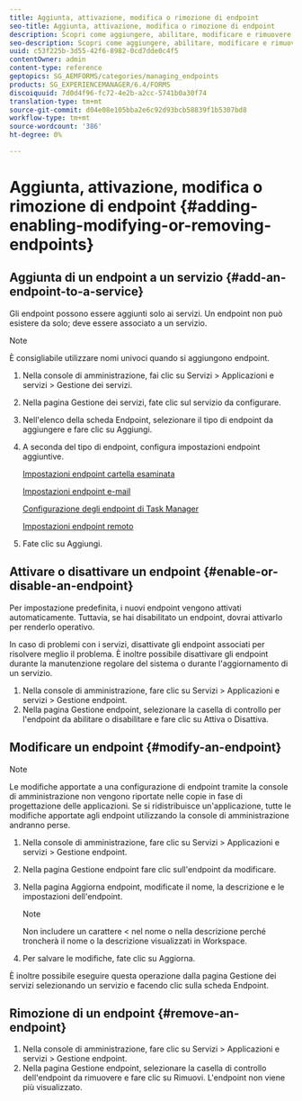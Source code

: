 ```yaml
---
title: Aggiunta, attivazione, modifica o rimozione di endpoint
seo-title: Aggiunta, attivazione, modifica o rimozione di endpoint
description: Scopri come aggiungere, abilitare, modificare e rimuovere gli endpoint.
seo-description: Scopri come aggiungere, abilitare, modificare e rimuovere gli endpoint.
uuid: c53f225b-3d55-42f6-8982-0cd7dde0c4f5
contentOwner: admin
content-type: reference
geptopics: SG_AEMFORMS/categories/managing_endpoints
products: SG_EXPERIENCEMANAGER/6.4/FORMS
discoiquuid: 7d0d4f96-fc72-4e2b-a2cc-5741b0a30f74
translation-type: tm+mt
source-git-commit: d04e08e105bba2e6c92d93bcb58839f1b5307bd8
workflow-type: tm+mt
source-wordcount: '386'
ht-degree: 0%

---
```



# Aggiunta, attivazione, modifica o rimozione di endpoint {#adding-enabling-modifying-or-removing-endpoints}

## Aggiunta di un endpoint a un servizio {#add-an-endpoint-to-a-service}

Gli endpoint possono essere aggiunti solo ai servizi. Un endpoint non può esistere da solo; deve essere associato a un servizio.

>[!NOTE]
>
>È consigliabile utilizzare nomi univoci quando si aggiungono endpoint.

1. Nella console di amministrazione, fai clic su Servizi > Applicazioni e servizi > Gestione dei servizi.
1. Nella pagina Gestione dei servizi, fate clic sul servizio da configurare.
1. Nell&#39;elenco della scheda Endpoint, selezionare il tipo di endpoint da aggiungere e fare clic su Aggiungi.
1. A seconda del tipo di endpoint, configura impostazioni endpoint aggiuntive.

   [Impostazioni endpoint cartella esaminata](/help/forms/using/admin-help/configuring-watched-folder-endpoints.md#watched-folder-endpoint-settings)

   [Impostazioni endpoint e-mail](/help/forms/using/admin-help/configuring-email-endpoints.md#email-endpoint-settings)

   [Configurazione degli endpoint di Task Manager](/help/forms/using/admin-help/configuring-task-manager-endpoints.md#configuring-task-manager-endpoints)

   [Impostazioni endpoint remoto](/help/forms/using/admin-help/configuring-remoting-endpoints.md#remoting-endpoint-settings)

1. Fate clic su Aggiungi.

## Attivare o disattivare un endpoint {#enable-or-disable-an-endpoint}

Per impostazione predefinita, i nuovi endpoint vengono attivati automaticamente. Tuttavia, se hai disabilitato un endpoint, dovrai attivarlo per renderlo operativo.

In caso di problemi con i servizi, disattivate gli endpoint associati per risolvere meglio il problema. È inoltre possibile disattivare gli endpoint durante la manutenzione regolare del sistema o durante l&#39;aggiornamento di un servizio.

1. Nella console di amministrazione, fare clic su Servizi > Applicazioni e servizi > Gestione endpoint.
1. Nella pagina Gestione endpoint, selezionare la casella di controllo per l&#39;endpoint da abilitare o disabilitare e fare clic su Attiva o Disattiva.

## Modificare un endpoint {#modify-an-endpoint}

>[!NOTE]
>
>Le modifiche apportate a una configurazione di endpoint tramite la console di amministrazione non vengono riportate nelle copie in fase di progettazione delle applicazioni. Se si ridistribuisce un&#39;applicazione, tutte le modifiche apportate agli endpoint utilizzando la console di amministrazione andranno perse.

1. Nella console di amministrazione, fare clic su Servizi > Applicazioni e servizi > Gestione endpoint.
1. Nella pagina Gestione endpoint fare clic sull&#39;endpoint da modificare.
1. Nella pagina Aggiorna endpoint, modificate il nome, la descrizione e le impostazioni dell&#39;endpoint.

   >[!NOTE]
   >
   >Non includere un carattere &lt; nel nome o nella descrizione perché troncherà il nome o la descrizione visualizzati in Workspace.

1. Per salvare le modifiche, fate clic su Aggiorna.

È inoltre possibile eseguire questa operazione dalla pagina Gestione dei servizi selezionando un servizio e facendo clic sulla scheda Endpoint.

## Rimozione di un endpoint {#remove-an-endpoint}

1. Nella console di amministrazione, fare clic su Servizi > Applicazioni e servizi > Gestione endpoint.
1. Nella pagina Gestione endpoint, selezionare la casella di controllo dell&#39;endpoint da rimuovere e fare clic su Rimuovi. L&#39;endpoint non viene più visualizzato.

